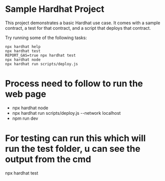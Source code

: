 # Sample Hardhat Project

This project demonstrates a basic Hardhat use case. It comes with a sample contract, a test for that contract, and a script that deploys that contract.

Try running some of the following tasks:

```shell
npx hardhat help
npx hardhat test
REPORT_GAS=true npx hardhat test
npx hardhat node
npx hardhat run scripts/deploy.js
```


# Process need to follow to run the web page
- npx hardhat node
- npx hardhat run scripts/deploy.js --network localhost
- npm run dev

# For testing can run this which will run the test folder, u can see the output from the cmd
npx hardhat test



